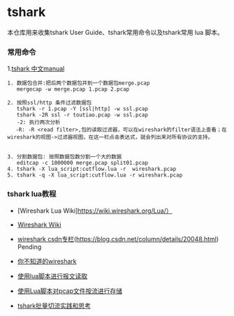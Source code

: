 # tshark

本仓库用来收集tshark User  Guide、tshark常用命令以及tshark常用 lua 脚本。


### 常用命令
1.[tshark 中文manual](https://www.cnblogs.com/liun1994/p/6142505.html)
 
```
1. 数据包合并:把后两个数据包并到一个数据包merge.pcap
   mergecap -w merge.pcap 1.pcap 2.pcap

2. 按照ssl/http 条件过滤数据包
   tshark -r 1.pcap -Y [ssl|http] -w ssl.pcap 
   tshark -2R ssl -r toutiao.pcap -w ssl.pcap
   -2: 执行两次分析
　 -R: -R <read filter>,包的读取过滤器，可以在wireshark的filter语法上查看；在wireshark的视图->过滤器视图，在这一栏点击表达式，就会列出来对所有协议的支持。
   
 
3. 分割数据包: 按照数据包数分割一个大的数据
   editcap -c 1000000 merge.pcap split01.pcap
4. tshark -X lua_script:cutflow.lua -r  wireshark.pcap
5. tshark -q -X lua_script:cutflow.lua -r wireshark.pcap
```

### tshark lua教程
* [Wireshark Lua Wiki]https://wiki.wireshark.org/Lua/）
* [Wireshark Wiki](https://wiki.wireshark.org/FrontPage)
* [wireshark csdn专栏](https://blog.csdn.net/javajiawei/article/category/7159545)(https://blog.csdn.net/column/details/20048.html) Pending
* [你不知道的wireshark
](https://zhuanlan.zhihu.com/wireshark)
* [使用lua脚本进行报文读取](https://zhuanlan.zhihu.com/p/34180527)
* [使用Lua脚本对pcap文件按流进行存储
](https://zhuanlan.zhihu.com/p/35188803)

* [tshark批量切流实践和思考](https://blog.csdn.net/javajiawei/article/details/52423573)
